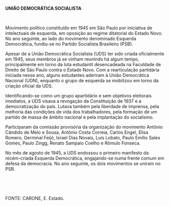 **UNIÃO DEMOCRÁTICA SOCIALISTA**

 

Movimento político constituído em 1945 em São Paulo por iniciativa de
intelectuais de esquerda, em oposição ao regime ditatorial do Estado
Novo. No ano seguinte, ao lado do movimento denominado Esquerda
Democrática, fundiu-se no Partido Socialista Brasileiro (PSB).

Apesar de a União Democrática Socialista (UDS) ter sido criada
oficialmente em 1945, seus membros já se vinham reunindo há algum tempo,
principalmente em torno da luta estudantil desencadeada na Faculdade de
Direito de São Paulo contra o Estado Novo. Com a rearticulação
partidária iniciada nesse ano, alguns estudantes aderiram à União
Democrática Nacional (UDN), enquanto o grupo de esquerda se mobilizou em
torno da criação oficial da UDS.

Identificando-se como um grupo apartidário e sem objetivos eleitorais
imediatos, a UDS visava a revogação da Constituição de 1937 e a
democratização do país. Lutava também pela liberdade de imprensa, pela
melhoria das condições de vida dos trabalhadores, pela formação de um
partido de massa de âmbito nacional e pela implantação do socialismo.

Participaram da comissão provisória da organização do movimento Antônio
Cândido de Melo e Sousa, Antônio Costa Correia, Carlos Engel, Elisa
Romero, Germinal Feijó, Israel Dias Novais, Luís Lobato, Paulo Emílio
Sales Gomes, Paulo Zingg, Renato Sampaio Coelho e Rômulo Fonseca.

No mês de agosto de 1945, a UDS endossou o primeiro manifesto da
recém-criada Esquerda Democrática, engajando-se numa frente comum em
defesa da democracia. No ano seguinte, os dois movimentos se uniram no
PSB.

 

 

FONTE: CARONE, E. Estado.

 
